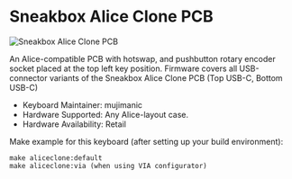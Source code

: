 # Sneakbox Alice Clone PCB

![Sneakbox Alice Clone PCB](https://imgur.com/a/wcQgpJ7)

An Alice-compatible PCB with hotswap, and pushbutton rotary encoder socket placed at the top left key position. Firmware covers all USB-connector variants of the Sneakbox Alice Clone PCB (Top USB-C, Bottom USB-C)

* Keyboard Maintainer: mujimanic
* Hardware Supported: Any Alice-layout case.
* Hardware Availability: Retail

Make example for this keyboard (after setting up your build environment):

    make aliceclone:default
    make aliceclone:via (when using VIA configurator)
